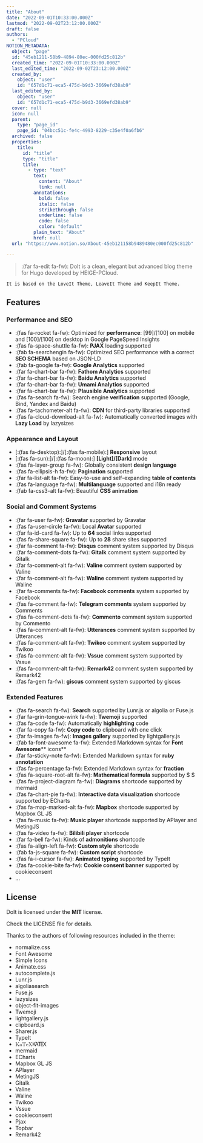 ```yaml
---
title: "About"
date: "2022-09-01T10:33:00.000Z"
lastmod: "2022-09-02T23:12:00.000Z"
draft: false
authors:
  - "PCloud"
NOTION_METADATA:
  object: "page"
  id: "45eb1211-58b9-4894-80ec-000fd25c812b"
  created_time: "2022-09-01T10:33:00.000Z"
  last_edited_time: "2022-09-02T23:12:00.000Z"
  created_by:
    object: "user"
    id: "657d1c71-eca5-475d-b9d3-3669efd38ab9"
  last_edited_by:
    object: "user"
    id: "657d1c71-eca5-475d-b9d3-3669efd38ab9"
  cover: null
  icon: null
  parent:
    type: "page_id"
    page_id: "04bcc51c-fe4c-4993-8229-c35e4f0a6fb6"
  archived: false
  properties:
    title:
      id: "title"
      type: "title"
      title:
        - type: "text"
          text:
            content: "About"
            link: null
          annotations:
            bold: false
            italic: false
            strikethrough: false
            underline: false
            code: false
            color: "default"
          plain_text: "About"
          href: null
  url: "https://www.notion.so/About-45eb121158b9489480ec000fd25c812b"

---
```


> :(far fa-edit fa-fw): DoIt is a clean, elegant but advanced blog theme for Hugo developed by HEIGE-PCloud.


	It is based on the LoveIt Theme, LeaveIt Theme and KeepIt Theme.


## Features


### Performance and SEO

- :(fas fa-rocket fa-fw): Optimized for **performance**: [99]/[100] on mobile and [100]/[100] on desktop in Google PageSpeed Insights
- :(fas fa-space-shuttle fa-fw): **PJAX** loading supported
- :(fab fa-searchengin fa-fw): Optimized SEO performance with a correct **SEO SCHEMA** based on JSON-LD
- :(fab fa-google fa-fw): **Google Analytics** supported
- :(far fa-chart-bar fa-fw): **Fathom Analytics** supported
- :(far fa-chart-bar fa-fw): **Baidu Analytics** supported
- :(far fa-chart-bar fa-fw): **Umami Analytics** supported
- :(far fa-chart-bar fa-fw): **Plausible Analytics** supported
- :(fas fa-search fa-fw): Search engine **verification** supported (Google, Bind, Yandex and Baidu)
- :(fas fa-tachometer-alt fa-fw): **CDN** for third-party libraries supported
- :(fas fa-cloud-download-alt fa-fw): Automatically converted images with **Lazy Load** by lazysizes

### Appearance and Layout

- [:(fas fa-desktop):]/[:(fas fa-mobile):] **Responsive** layout
- [:(fas fa-sun):]/[:(fas fa-moon):] **[Light]/[Dark]** mode
- :(fas fa-layer-group fa-fw): Globally consistent **design language**
- :(fas fa-ellipsis-h fa-fw): **Pagination** supported
- :(far fa-list-alt fa-fw): Easy-to-use and self-expanding **table of contents**
- :(fas fa-language fa-fw): **Multilanguage** supported and i18n ready
- :(fab fa-css3-alt fa-fw): Beautiful **CSS animation**

### Social and Comment Systems

- :(far fa-user fa-fw): **Gravatar** supported by Gravatar
- :(fas fa-user-circle fa-fw): Local **Avatar** supported
- :(far fa-id-card fa-fw): Up to **64** social links supported
- :(fas fa-share-square fa-fw): Up to **28** share sites supported
- :(far fa-comment fa-fw): **Disqus** comment system supported by Disqus
- :(far fa-comment-dots fa-fw): **Gitalk** comment system supported by Gitalk
- :(far fa-comment-alt fa-fw): **Valine** comment system supported by Valine
- :(far fa-comment-alt fa-fw): **Waline** comment system supported by Waline
- :(far fa-comments fa-fw): **Facebook comments** system supported by Facebook
- :(fas fa-comment fa-fw): **Telegram comments** system supported by Comments
- :(fas fa-comment-dots fa-fw): **Commento** comment system supported by Commento
- :(fas fa-comment-alt fa-fw): **Utterances** comment system supported by Utterances
- :(fas fa-comment-alt fa-fw): **Twikoo** comment system supported by Twikoo
- :(fas fa-comment-alt fa-fw): **Vssue** comment system supported by Vssue
- :(fas fa-comment-alt fa-fw): **Remark42** comment system supported by Remark42
- :(fas fa-gem fa-fw): **giscus** comment system supported by giscus

### Extended Features

- :(fas fa-search fa-fw): **Search** supported by Lunr.js or algolia or Fuse.js
- :(far fa-grin-tongue-wink fa-fw): **Twemoji** supported
- :(fas fa-code fa-fw): Automatically **highlighting** code
- :(far fa-copy fa-fw): **Copy code** to clipboard with one click
- :(far fa-images fa-fw): **Images gallery** supported by lightgallery.js
- :(fab fa-font-awesome fa-fw): Extended Markdown syntax for **Font Awesome**** icons**
- :(far fa-sticky-note fa-fw): Extended Markdown syntax for **ruby annotation**
- :(fas fa-percentage fa-fw): Extended Markdown syntax for **fraction**
- :(fas fa-square-root-alt fa-fw): **Mathematical formula** supported by $ $
- :(fas fa-project-diagram fa-fw): **Diagrams** shortcode supported by mermaid
- :(fas fa-chart-pie fa-fw): **Interactive data visualization** shortcode supported by ECharts
- :(fas fa-map-marked-alt fa-fw): **Mapbox** shortcode supported by Mapbox GL JS
- :(fas fa-music fa-fw): **Music player** shortcode supported by APlayer and MetingJS
- :(fas fa-video fa-fw): **Bilibili player** shortcode
- :(far fa-bell fa-fw): Kinds of **admonitions** shortcode
- :(fas fa-align-left fa-fw): **Custom style** shortcode
- :(fab fa-js-square fa-fw): **Custom script** shortcode
- :(fas fa-i-cursor fa-fw): **Animated typing** supported by TypeIt
- :(fas fa-cookie-bite fa-fw): **Cookie consent banner** supported by cookieconsent
- …

## License


DoIt is licensed under the **MIT** license.


Check the LICENSE file for details.


Thanks to the authors of following resources included in the theme:

- normalize.css
- Font Awesome
- Simple Icons
- Animate.css
- autocomplete.js
- Lunr.js
- algoliasearch
- Fuse.js
- lazysizes
- object-fit-images
- Twemoji
- lightgallery.js
- clipboard.js
- Sharer.js
- TypeIt
- <span class="katex"><span class="katex-mathml"><math xmlns="http://www.w3.org/1998/Math/MathML"><semantics><mrow><mtext>KaTeX</mtext></mrow><annotation encoding="application/x-tex">\KaTeX</annotation></semantics></math></span><span class="katex-html" aria-hidden="true"><span class="base"><span class="strut" style="height:0.8988em;vertical-align:-0.2155em;"></span><span class="mord text"><span class="mord textrm">K</span><span class="mspace" style="margin-right:-0.17em;"></span><span class="vlist-t"><span class="vlist-r"><span class="vlist" style="height:0.6833em;"><span style="top:-2.905em;"><span class="pstrut" style="height:2.7em;"></span><span class="mord"><span class="mord textrm mtight sizing reset-size6 size3">A</span></span></span></span></span></span><span class="mspace" style="margin-right:-0.15em;"></span><span class="mord text"><span class="mord textrm">T</span><span class="mspace" style="margin-right:-0.1667em;"></span><span class="vlist-t vlist-t2"><span class="vlist-r"><span class="vlist" style="height:0.4678em;"><span style="top:-2.7845em;"><span class="pstrut" style="height:3em;"></span><span class="mord"><span class="mord textrm">E</span></span></span></span><span class="vlist-s">​</span></span><span class="vlist-r"><span class="vlist" style="height:0.2155em;"><span></span></span></span></span><span class="mspace" style="margin-right:-0.125em;"></span><span class="mord textrm">X</span></span></span></span></span></span>
- mermaid
- ECharts
- Mapbox GL JS
- APlayer
- MetingJS
- Gitalk
- Valine
- Waline
- Twikoo
- Vssue
- cookieconsent
- Pjax
- Topbar
- Remark42
